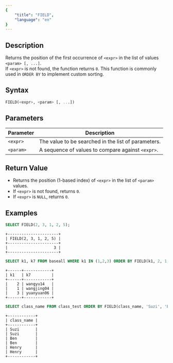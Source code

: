 ```yaml
---
{
    "title": "FIELD",
    "language": "en"
}
---
```


## Description

Returns the position of the first occurrence of `<expr>` in the list of values `<param> [, ...]`.  
If `<expr>` is not found, the function returns `0`. This function is commonly used in `ORDER BY` to implement custom sorting.

## Syntax

```sql
FIELD(<expr>, <param> [, ...])
```

## Parameters

| Parameter  | Description                                             |
|------------|---------------------------------------------------------|
| `<expr>`   | The value to be searched in the list of parameters.     |
| `<param>`  | A sequence of values to compare against `<expr>`.       |

## Return Value

- Returns the position (1-based index) of `<expr>` in the list of `<param>` values.  
- If `<expr>` is not found, returns `0`.  
- If `<expr>` is `NULL`, returns `0`.

## Examples

```sql
SELECT FIELD(2, 3, 1, 2, 5);
```

```text
+----------------------+
| FIELD(2, 3, 1, 2, 5) |
+----------------------+
|                    3 |
+----------------------+
```

```sql
SELECT k1, k7 FROM baseall WHERE k1 IN (1,2,3) ORDER BY FIELD(k1, 2, 1, 3);
```

```text
+------+------------+
| k1   | k7         |
+------+------------+
|    2 | wangyu14   |
|    1 | wangjing04 |
|    3 | yuanyuan06 |
+------+------------+
```

```sql
SELECT class_name FROM class_test ORDER BY FIELD(class_name, 'Suzi', 'Ben', 'Henry');
```

```text
+------------+
| class_name |
+------------+
| Suzi       |
| Suzi       |
| Ben        |
| Ben        |
| Henry      |
| Henry      |
+------------+
```